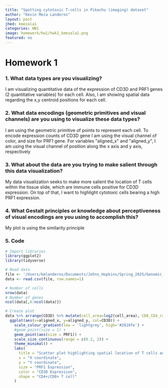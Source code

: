```yaml
---
title: "Spotting cytotoxic T-cells in Pikachu (imaging) dataset"
author: "Kevin Meza Landeros"
layout: post
jhed: kmezala1
categories: HW1
image: homework/hw1/hwk1_kmezala1.png
featured: no
---
```


# Homework 1  

### 1. What data types are you visualizing?
I am visualizing quantitative data of the expression of CD3D and PRF1 genes (2 quantitative variables) for each cell. Also, I am showing spatial data regarding the x,y centroid positions for each cell.

### 2. What data encodings (geometric primitives and visual channels) are you using to visualize these data types?
I am using the geometric primitive of points to represent each cell. To encode expression counts of CD3D gene I am using the visual channel of color, and size for PRF1 gene. For variables "aligned_x" and "aligned_y", I am using the visual channel of position along the x axis and y axis, respectively

### 3. What about the data are you trying to make salient through this data visualization? 
My data visualization seeks to make more salient the location of T cells within the tissue slide, which are immune cells positive for CD3D expression. On top of that, I want to highlight cytotoxic cells bearing a high PRF1 expression.

### 4. What Gestalt principles or knowledge about perceptiveness of visual encodings are you using to accomplish this?
My plot is using the similarity principle

### 5. Code 
```r
# Import libraries
library(ggplot2)
library(tidyverse)

# Read data
file <- '/Users/kmlanderos/Documents/Johns_Hopkins/Spring_2025/Genomic_Data_Visualization/genomic-data-visualization-2025/data/pikachu.csv.gz'
data <- read.csv(file, row.names=1)

# Number of cells
nrow(data)
# Number of genes
ncol(data[,6:ncol(data)])

# Create plot
data %>% arrange(CD3D) %>% mutate(cell_area=log2(cell_area), CD8_CD4_ratio=CD8A/CD4) %>%
  ggplot(aes(x=aligned_x, y=aligned_y, col=CD3D)) + 
    scale_colour_gradient(low = 'lightgrey', high='#2810fe') + 
    #geom_point(size = 1) +
    geom_point(aes(size = PRF1)) + 
    scale_size_continuous(range = c(0.2, 2)) + 
    theme_minimal() +
    labs(
      title = "Scatter plot highlighting spatial location of T cells and cytotoxic cells",
      x = "X coordinate",
      y = "Y coordinate",
      size = "PRF1 Expression",
      color = "CD3D Expression",
      shape = "CD4+/CD8+ T cell"
    )
```
